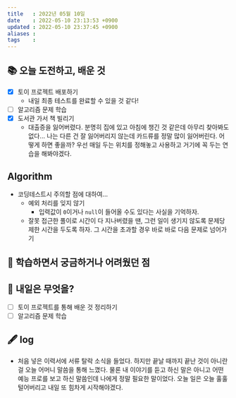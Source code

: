 ```yaml
---
title   : 2022년 05월 10일 
date    : 2022-05-10 23:13:53 +0900
updated : 2022-05-10 23:37:45 +0900
aliases : 
tags    : 
---
```

## 📚 오늘 도전하고, 배운 것
- [x] 토이 프로젝트 배포하기
  - 내일 최종 테스트를 완료할 수 있을 것 같다!
- [ ] 알고리즘 문제 학습
- [x] 도서관 가서 책 빌리기
  - 대출증을 잃어버렸다. 분명히 집에 있고 아침에 챙긴 것 같은데 아무리 찾아봐도 없다... 나는 다른 건 잘 잃어버리지 않는데 카드류를 정말 많이 잃어버린다. 어떻게 하면 좋을까? 우선 매일 두는 위치를 정해놓고 사용하고 거기에 꼭 두는 연습을 해봐야겠다.

## Algorithm
- 코딩테스트시 주의할 점에 대하여...
  - 예외 처리를 잊지 않기
	  - 입력값이 `0`이거나 `null`이 들어올 수도 있다는 사실을 기억하자.
  - 잘못 접근한 풀이로 시간이 다 지나버렸을 땐, 그런 일이 생기지 않도록 문제당 제한 시간을 두도록 하자. 그 시간을 초과할 경우 바로 바로 다음 문제로 넘어가기

## 🤔 학습하면서 궁금하거나 어려웠던 점 

## 🌅 내일은 무엇을?
- [ ] 토이 프로젝트를 통해 배운 것 정리하기
- [ ] 알고리즘 문제 학습

## 🖋 log
- 처음 넣은 이력서에 서류 탈락 소식을 들었다. 하지만 끝날 때까지 끝난 것이 아니란 걸 오늘 어머니 말씀을 통해 느꼈다. 물론 내 이야기를 듣고 하신 말은 아니고 어떤 예능 프로를 보고 하신 말씀인데 나에게 정말 필요한 말이었다. 오늘 일은 오늘 훌훌 털어버리고 내일 또 힘차게 시작해야겠다.
